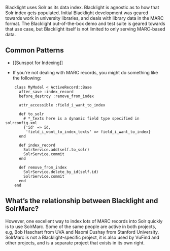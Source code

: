 Blacklight uses Solr as its data index. Blacklight is agnostic as to how that Solr index gets populated. Initial Blacklight development was geared towards work in university libraries, and deals with library data in the MARC format. The Blacklight out-of-the-box demo and test suite is geared towards that use case, but Blacklight itself is not limited to only serving MARC-based data.

## Common Patterns

* [[Sunspot for Indexing]]

* If you're not dealing with MARC records, you might do something like the following:

```
    class MyModel < ActiveRecord::Base
      after_save :index_record
      before_destroy :remove_from_index

      attr_accessible :field_i_want_to_index

      def to_solr
        # *_texts here is a dynamic field type specified in solrconfig.xml
        {'id' => id,
         'field_i_want_to_index_texts' => field_i_want_to_index}
      end

      def index_record
        SolrService.add(self.to_solr)
        SolrService.commit
      end

      def remove_from_index
        SolrService.delete_by_id(self.id)
        SolrService.commit
      end
    end
```

## What’s the relationship between Blacklight and SolrMarc?

However, one excellent way to index lots of MARC records into Solr quickly is to use SolrMarc. Some of the same people are active in both projects, e.g, Bob Haschart from UVA and Naomi Dushay from Stanford University. SolrMarc is not a Blacklight-specific project, it is also used by VuFind and other projects, and is a separate project that exists in its own right.